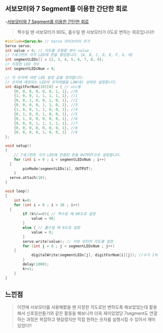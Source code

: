  서보모터와 7 Segment를 이용한 간단한 회로
   -
-[서보모터와 7 Segment를 이용한 간단한 회로](https://www.tinkercad.com/things/146Pp2DfpCC-1-7-segment-)
> 짝수일 땐 서보모터가 90도, 홀수일 땐 서보모터가 0도로 변하는 회로입니다!!
```C++
#include<Servo.h> // Servo 라이브러리 추가
Servo servo; 
int value = 0; // 각도를 조절할 변수 value
// 7세그먼트 각각 LED에 핀을 할당합니다. {A, B, C, D, E, F, G, H}
int segmentLEDs[] = {2, 3, 4, 5, 6, 7, 8, 9};
// 지정된 LED 개수
int segmentLEDsNum = 8;

// 각 숫자에 대한 LED 설정 값을 정의합니다.
// 숫자에 매칭되는 LED의 로직레벨을 LOW(0) 상태로 설정합니다.
int digitForNum[10][8] = { // vcc용
 	{0, 0, 0, 0, 0, 0, 1, 1}, //0
 	{1, 0, 0, 1, 1, 1, 1, 1}, //1
 	{0, 0, 1, 0, 0, 1, 0, 1}, //2
 	{0, 0, 0, 0, 1, 1, 0, 1}, //3
 	{1, 0, 0, 1, 1, 0, 0, 1}, //4
 	{0, 1, 0, 0, 1, 0, 0, 1}, //5
 	{0, 1, 0, 0, 0, 0, 0, 1}, //6
 	{0, 0, 0, 1, 1, 1, 1, 1}, //7
 	{0, 0, 0, 0, 0, 0, 0, 1}, //8
 	{0, 0, 0, 0, 1, 0, 0, 1}  //9
};

void setup() 
{
	// 7세그먼트 각각 LED에 연결된 핀을 OUTPUT으로 설정합니다.
	for (int i = 0 ; i < segmentLEDsNum ; i++) 
  {
		pinMode(segmentLEDs[i], OUTPUT);
	}
  servo.attach(10);
}

void loop() 
{
  	int k=0;
	for (int i = 0 ; i < 10 ; i++) 
  {
      	if (k%2==0){ // 짝수일 때 90도로 설정
        	value = 90;
        }
      	else { // 홀수일 때 0도로 설정
        	value = 0;
        }
      	servo.write(value); // 서보 모터의 각도를 설정
		for (int j = 0 ; j < segmentLEDsNum ; j++) 
    {
			digitalWrite(segmentLEDs[j], digitForNum[i][j]); //수가 1씩 변함
		}
		delay(1000);
      	k+=1; 
	}
}
```


 느낀점
   -
> 이전에 서보모터를 사용해봤을 땐 지정한 각도로만 변하도록 해보았었는데 활용해서 신호등만들기와 같은 활동을 해보니까 더욱 재미있었당
> 7segment도 연결하는 과정은 복잡하고 헷갈렸지만 직접 원하는 숫자를 실행시킬 수 있어서 재미있었다!!

